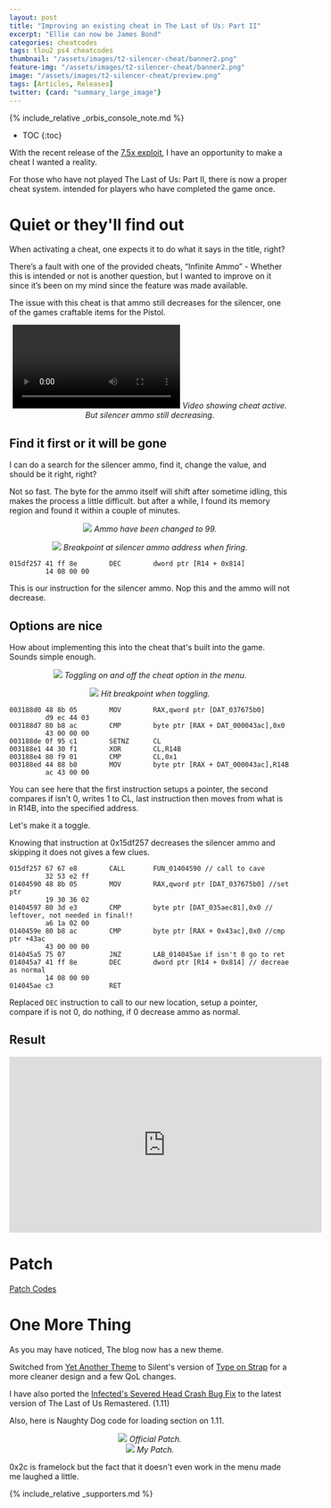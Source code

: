 ```yaml
---
layout: post
title: "Improving an existing cheat in The Last of Us: Part II"
excerpt: "Ellie can now be James Bond"
categories: cheatcodes
tags: tlou2 ps4 cheatcodes
thumbnail: "/assets/images/t2-silencer-cheat/banner2.png"
feature-img: "/assets/images/t2-silencer-cheat/banner2.png"
image: "/assets/images/t2-silencer-cheat/preview.png"
tags: [Articles, Releases]
twitter: {card: "summary_large_image"}
---
```


{% include_relative _orbis_console_note.md %}

* TOC
{:toc}

With the recent release of the [7.5x exploit](https://wololo.net/2021/03/17/ps4-7-55-jailbreak-sleirsgoevy-releases-updated-version/), I have an opportunity to make a cheat I wanted a reality.

For those who have not played The Last of Us: Part II, there is now a proper cheat system. intended for players who have completed the game once.

# Quiet or they'll find out

When activating a cheat, one expects it to do what it says in the title, right?

There’s a fault with one of the provided cheats, “Infinite Ammo” - Whether this is intended or not is another question, but I wanted to improve on it since it’s been on my mind since the feature was made available.

The issue with this cheat is that ammo still decreases for the silencer, one of the games craftable items for the Pistol.

<div align="center" class="video-container">
<video controls >
  <source src="/assets/images/t2-silencer-cheat/t2-inf-ammo-demo.mp4" type="video/mp4">
</video>
<em>Video showing cheat active. But silencer ammo still decreasing.</em>
</div>

## Find it first or it will be gone

I can do a search for the silencer ammo, find it, change the value, and should be it right, right?

Not so fast. The byte for the ammo itself will shift after sometime idling, this makes the process a little difficult. but after a while, I found its memory region and found it within a couple of minutes.

<p align="center">
<img src="{% link assets/images/t2-silencer-cheat/ps4ch-list.png %}">
<em>Ammo have been changed to 99.</em>
</p>

<p align="center">
<img src="{% link assets/images/t2-silencer-cheat/ps4r-bp.png %}">
<em>Breakpoint at silencer ammo address when firing.</em>
</p>

```
015df257 41 ff 8e        DEC        dword ptr [R14 + 0x814]
         14 08 00 00
```

This is our instruction for the silencer ammo. Nop this and the ammo will not decrease.

## Options are nice

How about implementing this into the cheat that's built into the game. Sounds simple enough.

<p align="center">
<img src="{% link assets/images/t2-silencer-cheat/ps4ch-list2.png %}">
<em>Toggling on and off the cheat option in the menu.</em>
</p>

<p align="center">
<img src="{% link assets/images/t2-silencer-cheat/ps4r-bp2.png %}">
<em>Hit breakpoint when toggling.</em>
</p>

```
003188d0 48 8b 05        MOV        RAX,qword ptr [DAT_037675b0]
         d9 ec 44 03
003188d7 80 b8 ac        CMP        byte ptr [RAX + DAT_000043ac],0x0
         43 00 00 00
003188de 0f 95 c1        SETNZ      CL
003188e1 44 30 f1        XOR        CL,R14B
003188e4 80 f9 01        CMP        CL,0x1
003188ed 44 88 b0        MOV        byte ptr [RAX + DAT_000043ac],R14B
         ac 43 00 00
```

You can see here that the first instruction setups a pointer, the second compares if isn't 0, writes 1 to CL, last instruction then moves from what is in R14B, into the specified address.

Let's make it a toggle.

Knowing that instruction at 0x15df257 decreases the silencer ammo and skipping it does not gives a few clues.

```
015df257 67 67 e8        CALL       FUN_01404590 // call to cave
         32 53 e2 ff
01404590 48 8b 05        MOV        RAX,qword ptr [DAT_037675b0] //set ptr
         19 30 36 02
01404597 80 3d e3        CMP        byte ptr [DAT_035aec81],0x0 // leftover, not needed in final!!
         a6 1a 02 00
0140459e 80 b8 ac        CMP        byte ptr [RAX + 0x43ac],0x0 //cmp ptr +43ac
         43 00 00 00
014045a5 75 07           JNZ        LAB_014045ae if isn't 0 go to ret
014045a7 41 ff 8e        DEC        dword ptr [R14 + 0x814] // decreae as normal
         14 08 00 00
014045ae c3              RET
```

Replaced `DEC` instruction to call to our new location, setup a pointer, compare if is not 0, do nothing, if 0 decrease ammo as normal.

## Result

<div align="center" class="video-container">
<iframe width="560" height="315" src="https://www.youtube.com/embed/ZRg-gr79vp8" frameborder="0" allow="accelerometer; autoplay; clipboard-write; encrypted-media; gyroscope; picture-in-picture" allowfullscreen></iframe>
</div>

# Patch

<a href="https://github.com/illusion0001/illusion0001.github.io/blob/main/_patches/tlou2.md#improved-inf-ammo" class="button" role="button"><i class='fas fa-download'></i> Patch Codes</a>

# One More Thing

As you may have noticed, The blog now has a new theme.

Switched from [Yet Another Theme](https://github.com/jeffreytse/jekyll-theme-yat) to Silent's version of [Type on Strap](https://github.com/Sylhare/Type-on-Strap) for a more cleaner design and a few QoL changes.

I have also ported the [Infected's Severed Head Crash Bug Fix](https://github.com/illusion0001/illusion0001.github.io/blob/main/_patches/tlou1.md#infecteds-severed-head-crash-bug-fix) to the latest version of The Last of Us Remastered. (1.11)

Also, here is Naughty Dog code for loading section on 1.11.

<div align="center">
<img src="{% link assets/images/t2-silencer-cheat/t1-111-load0.png %}">
<em>Official Patch.</em>
</div>

<div align="center">
<img src="{% link assets/images/t2-silencer-cheat/t1-110-load.png %}">
<em>My Patch.</em>
</div>

0x2c is framelock but the fact that it doesn't even work in the menu made me laughed a little.

{% include_relative _supporters.md %}
